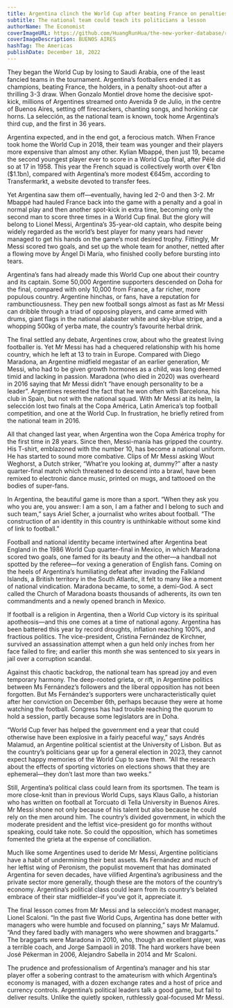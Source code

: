 ```yaml
---
title: Argentina clinch the World Cup after beating France on penalties
subtitle: The national team could teach its politicians a lesson
authorName: The Economist
coverImageURL: https://github.com/HuangRunHua/the-new-yorker-database/raw/main/database/images/17.jpg
coverImageDescription: BUENOS AIRES
hashTag: The Americas
publishDate: December 18, 2022
---
```


They began the World Cup by losing to Saudi Arabia, one of the least fancied teams in the tournament. Argentina’s footballers ended it as champions, beating France, the holders, in a penalty shoot-out after a thrilling 3-3 draw. When Gonzalo Montiel drove home the decisive spot-kick, millions of Argentines streamed onto Avenida 9 de Julio, in the centre of Buenos Aires, setting off firecrackers, chanting songs, and honking car horns. La selección, as the national team is known, took home Argentina’s third cup, and the first in 36 years.

Argentina expected, and in the end got, a ferocious match. When France took home the World Cup in 2018, their team was younger and their players more expensive than almost any other. Kylian Mbappé, then just 19, became the second youngest player ever to score in a World Cup final, after Pélé did so at 17 in 1958. This year the French squad is collectively worth over €1bn ($1.1bn), compared with Argentina’s more modest €645m, according to Transfermarkt, a website devoted to transfer fees.

Yet Argentina saw them off—eventually, having led 2-0 and then 3-2. Mr Mbappé had hauled France back into the game with a penalty and a goal in normal play and then another spot-kick in extra time, becoming only the second man to score three times in a World Cup final. But the glory will belong to Lionel Messi, Argentina’s 35-year-old captain, who despite being widely regarded as the world’s best player for many years had never managed to get his hands on the game’s most desired trophy. Fittingly, Mr Messi scored two goals, and set up the whole team for another, netted after a flowing move by Ángel Di María, who finished coolly before bursting into tears.

Argentina’s fans had already made this World Cup one about their country and its captain. Some 50,000 Argentine supporters descended on Doha for the final, compared with only 10,000 from France, a far richer, more populous country. Argentine hinchas, or fans, have a reputation for rambunctiousness. They pen new football songs almost as fast as Mr Messi can dribble through a triad of opposing players, and came armed with drums, giant flags in the national alabaster white and sky-blue stripe, and a whopping 500kg of yerba mate, the country’s favourite herbal drink.

The final settled any debate, Argentines crow, about who the greatest living footballer is. Yet Mr Messi has had a chequered relationship with his home country, which he left at 13 to train in Europe. Compared with Diego Maradona, an Argentine midfield megastar of an earlier generation, Mr Messi, who had to be given growth hormones as a child, was long deemed timid and lacking in passion. Maradona (who died in 2020) was overheard in 2016 saying that Mr Messi didn’t “have enough personality to be a leader”. Argentines resented the fact that he won often with Barcelona, his club in Spain, but not with the national squad. With Mr Messi at its helm, la selección lost two finals at the Copa América, Latin America’s top football competition, and one at the World Cup. In frustration, he briefly retired from the national team in 2016.

All that changed last year, when Argentina won the Copa América trophy for the first time in 28 years. Since then, Messi-mania has gripped the country. His T-shirt, emblazoned with the number 10, has become a national uniform. He has started to sound more combative. Clips of Mr Messi asking Wout Weghorst, a Dutch striker, “What’re you looking at, dummy?” after a nasty quarter-final match which threatened to descend into a brawl, have been remixed to electronic dance music, printed on mugs, and tattooed on the bodies of super-fans.

In Argentina, the beautiful game is more than a sport. “When they ask you who you are, you answer: I am a son, I am a father and I belong to such and such team,” says Ariel Scher, a journalist who writes about football. “The construction of an identity in this country is unthinkable without some kind of link to football.”

Football and national identity became intertwined after Argentina beat England in the 1986 World Cup quarter-final in Mexico, in which Maradona scored two goals, one famed for its beauty and the other—a handball not spotted by the referee—for vexing a generation of English fans. Coming on the heels of Argentina’s humiliating defeat after invading the Falkland Islands, a British territory in the South Atlantic, it felt to many like a moment of national vindication. Maradona became, to some, a demi-God. A sect called the Church of Maradona boasts thousands of adherents, its own ten commandments and a newly opened branch in Mexico.

If football is a religion in Argentina, then a World Cup victory is its spiritual apotheosis—and this one comes at a time of national agony. Argentina has been battered this year by record droughts, inflation reaching 100%, and fractious politics. The vice-president, Cristina Fernández de Kirchner, survived an assassination attempt when a gun held only inches from her face failed to fire; and earlier this month she was sentenced to six years in jail over a corruption scandal.

Against this chaotic backdrop, the national team has spread joy and even temporary harmony. The deep-rooted grieta, or rift, in Argentine politics between Ms Fernández’s followers and the liberal opposition has not been forgotten. But Ms Fernández’s supporters were uncharacteristically quiet after her conviction on December 6th, perhaps because they were at home watching the football. Congress has had trouble reaching the quorum to hold a session, partly because some legislators are in Doha.

“World Cup fever has helped the government end a year that could otherwise have been explosive in a fairly peaceful way,” says Andrés Malamud, an Argentine political scientist at the University of Lisbon. But as the country’s politicians gear up for a general election in 2023, they cannot expect happy memories of the World Cup to save them. “All the research about the effects of sporting victories on elections shows that they are ephemeral—they don’t last more than two weeks.”

Still, Argentina’s political class could learn from its sportsmen. The team is more close-knit than in previous World Cups, says Klaus Gallo, a historian who has written on football at Torcuato di Tella University in Buenos Aires. Mr Messi shone not only because of his talent but also because he could rely on the men around him. The country’s divided government, in which the moderate president and the leftist vice-president go for months without speaking, could take note. So could the opposition, which has sometimes fomented the grieta at the expense of conciliation.

Much like some Argentines used to deride Mr Messi, Argentine politicians have a habit of undermining their best assets. Ms Fernández and much of her leftist wing of Peronism, the populist movement that has dominated Argentina for seven decades, have vilified Argentina’s agribusiness and the private sector more generally, though these are the motors of the country’s economy. Argentina’s political class could learn from its country’s belated embrace of their star midfielder–if you’ve got it, appreciate it.

The final lesson comes from Mr Messi and la selección’s modest manager, Lionel Scaloni. “In the past five World Cups, Argentina has done better with managers who were humble and focused on planning,” says Mr Malamud. “And they fared badly with managers who were showmen and braggarts.” The braggarts were Maradona in 2010, who, though an excellent player, was a terrible coach, and Jorge Sampaoli in 2018. The hard workers have been José Pékerman in 2006, Alejandro Sabella in 2014 and Mr Scaloni.

The prudence and professionalism of Argentina’s manager and his star player offer a sobering contrast to the amateurism with which Argentina’s economy is managed, with a dozen exchange rates and a host of price and currency controls. Argentina’s political leaders talk a good game, but fail to deliver results. Unlike the quietly spoken, ruthlessly goal-focused Mr Messi.